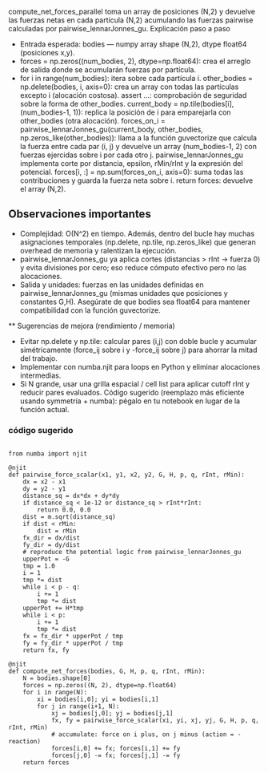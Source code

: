 compute_net_forces_parallel toma un array de posiciones (N,2) y devuelve las fuerzas netas en cada partícula (N,2) acumulando las fuerzas pairwise calculadas por pairwise_lennarJonnes_gu.
Explicación paso a paso

* Entrada esperada: bodies — numpy array shape (N,2), dtype float64 (posiciones x,y).
* forces = np.zeros((num_bodies, 2), dtype=np.float64): crea el arreglo de salida donde se acumularán fuerzas por partícula.
* for i in range(num_bodies): itera sobre cada partícula i.
    other_bodies = np.delete(bodies, i, axis=0): crea un array con todas las partículas excepto i (alocación costosa).
    assert ...: comprobación de seguridad sobre la forma de other_bodies.
    current_body = np.tile(bodies[i], (num_bodies-1, 1)): replica la posición de i para emparejarla con other_bodies (otra alocación).
    forces_on_i = pairwise_lennarJonnes_gu(current_body, other_bodies, np.zeros_like(other_bodies)):
    llama a la función guvectorize que calcula la fuerza entre cada par (i, j) y devuelve un array (num_bodies-1, 2) con fuerzas ejercidas sobre i por cada otro j. pairwise_lennarJonnes_gu implementa corte por distancia, epsilon, rMin/rInt y la expresión del potencial.
    forces[i, :] = np.sum(forces_on_i, axis=0): suma todas las contribuciones y guarda la fuerza neta sobre i.
    return forces: devuelve el array (N,2).

## **Observaciones importantes**

* Complejidad: O(N^2) en tiempo. Además, dentro del bucle hay muchas asignaciones temporales (np.delete, np.tile, np.zeros_like) que generan overhead de memoria y ralentizan la ejecución.
* pairwise_lennarJonnes_gu ya aplica cortes (distancias > rInt → fuerza 0) y evita divisiones por cero; eso reduce cómputo efectivo pero no las alocaciones.
* Salida y unidades: fuerzas en las unidades definidas en pairwise_lennarJonnes_gu (mismas unidades que posiciones y constantes G,H). Asegúrate de que bodies sea float64 para mantener compatibilidad con la función guvectorize.


** Sugerencias de mejora (rendimiento / memoria)

* Evitar np.delete y np.tile: calcular pares (i,j) con doble bucle y acumular simétricamente (force_ij sobre i y -force_ij sobre j) para ahorrar la mitad del trabajo.
* Implementar con numba.njit para loops en Python y eliminar alocaciones intermedias.
* Si N grande, usar una grilla espacial / cell list para aplicar cutoff rInt y reducir pares evaluados.
Código sugerido (reemplazo más eficiente usando symmetría + numba): pégalo en tu notebook en lugar de la función actual.

### código sugerido

```

from numba import njit

@njit
def pairwise_force_scalar(x1, y1, x2, y2, G, H, p, q, rInt, rMin):
    dx = x2 - x1
    dy = y2 - y1
    distance_sq = dx*dx + dy*dy
    if distance_sq < 1e-12 or distance_sq > rInt*rInt:
        return 0.0, 0.0
    dist = m.sqrt(distance_sq)
    if dist < rMin:
        dist = rMin
    fx_dir = dx/dist
    fy_dir = dy/dist
    # reproduce the potential logic from pairwise_lennarJonnes_gu
    upperPot = -G
    tmp = 1.0
    i = 1
    tmp *= dist
    while i < p - q:
        i += 1
        tmp *= dist
    upperPot += H*tmp
    while i < p:
        i += 1
        tmp *= dist
    fx = fx_dir * upperPot / tmp
    fy = fy_dir * upperPot / tmp
    return fx, fy

@njit
def compute_net_forces(bodies, G, H, p, q, rInt, rMin):
    N = bodies.shape[0]
    forces = np.zeros((N, 2), dtype=np.float64)
    for i in range(N):
        xi = bodies[i,0]; yi = bodies[i,1]
        for j in range(i+1, N):
            xj = bodies[j,0]; yj = bodies[j,1]
            fx, fy = pairwise_force_scalar(xi, yi, xj, yj, G, H, p, q, rInt, rMin)
            # accumulate: force on i plus, on j minus (action = -reaction)
            forces[i,0] += fx; forces[i,1] += fy
            forces[j,0] -= fx; forces[j,1] -= fy
    return forces
```
